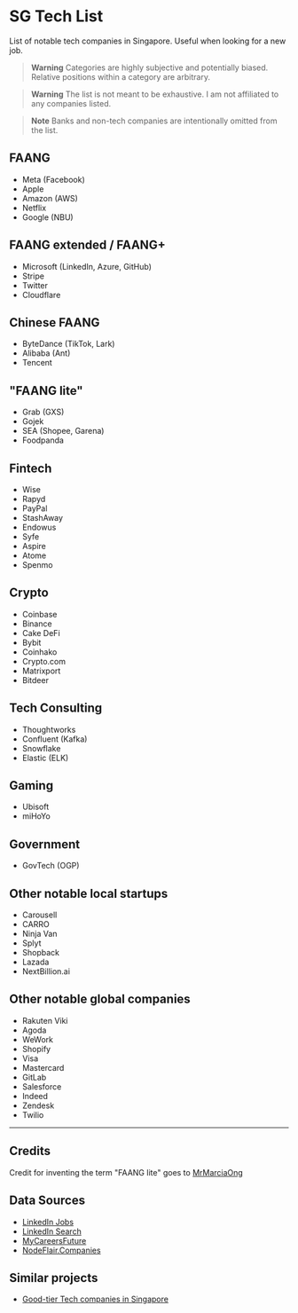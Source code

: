 # SG Tech List

List of notable tech companies in Singapore. Useful when looking for a new job. 

> **Warning**
> Categories are highly subjective and potentially biased. Relative positions within a category are arbitrary.

> **Warning**
> The list is not meant to be exhaustive. I am not affiliated to any companies listed.

> **Note**
> Banks and non-tech companies are intentionally omitted from the list.

## FAANG 

- Meta (Facebook)
- Apple
- Amazon (AWS)
- Netflix
- Google (NBU)

## FAANG extended / FAANG+

- Microsoft (LinkedIn, Azure, GitHub)
- Stripe
- Twitter
- Cloudflare

## Chinese FAANG
- ByteDance (TikTok, Lark)
- Alibaba (Ant)
- Tencent

## "FAANG lite"

- Grab (GXS)
- Gojek
- SEA (Shopee, Garena)
- Foodpanda

## Fintech

- Wise
- Rapyd
- PayPal
- StashAway
- Endowus
- Syfe
- Aspire
- Atome
- Spenmo

## Crypto

- Coinbase
- Binance
- Cake DeFi
- Bybit
- Coinhako
- Crypto.com
- Matrixport
- Bitdeer

## Tech Consulting

- Thoughtworks
- Confluent (Kafka)
- Snowflake
- Elastic (ELK)

## Gaming

- Ubisoft
- miHoYo

## Government

- GovTech (OGP)

## Other notable local startups

- Carousell
- CARRO
- Ninja Van
- Splyt
- Shopback
- Lazada
- NextBillion.ai

## Other notable global companies

- Rakuten Viki
- Agoda
- WeWork
- Shopify
- Visa
- Mastercard
- GitLab
- Salesforce
- Indeed
- Zendesk
- Twilio

---

## Credits

Credit for inventing the term "FAANG lite" goes to [MrMarciaOng](https://github.com/MrMarciaOng) 

## Data Sources

- [LinkedIn Jobs](https://www.linkedin.com/jobs/)
- [LinkedIn Search](https://www.linkedin.com/search/results/people/)
- [MyCareersFuture](https://www.mycareersfuture.gov.sg/)
- [NodeFlair.Companies](https://www.nodeflair.com/companies)

## Similar projects

- [Good-tier Tech companies in Singapore](https://github.com/Nasdin/Good-Tech-Companies-Singapore)
